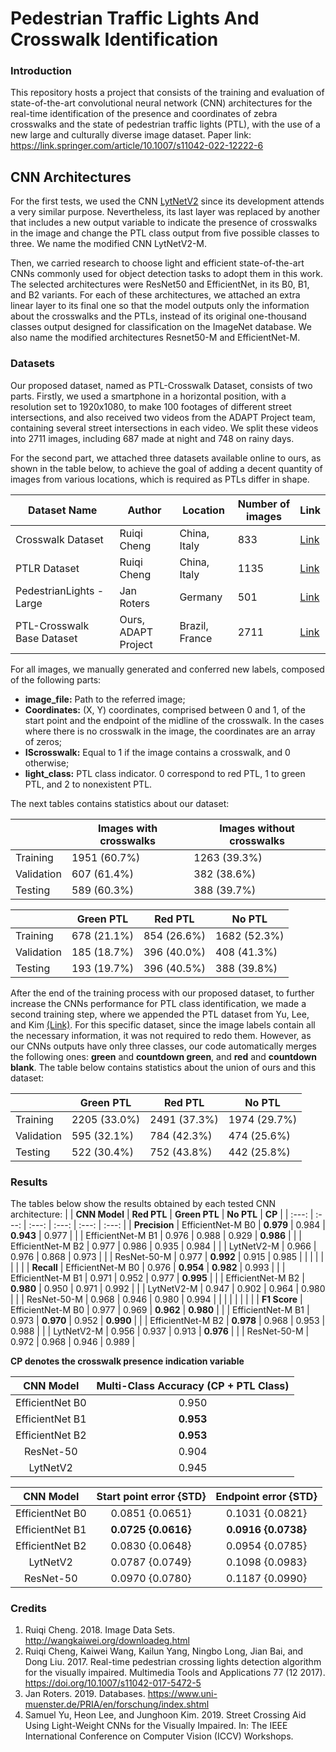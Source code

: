 # Pedestrian Traffic Lights And Crosswalk Identification

### Introduction
This repository hosts a project that consists of the training and evaluation of state-of-the-art convolutional neural network (CNN) architectures for the real-time identification of the presence and coordinates of zebra crosswalks and the state of pedestrian traffic lights (PTL), with the use of a new large and culturally diverse image dataset. Paper link: https://link.springer.com/article/10.1007/s11042-022-12222-6

## CNN Architectures
For the first tests, we used the CNN [LytNetV2](https://github.com/samuelyu2002/ImVisible) since its development attends a very similar purpose. Nevertheless, its last layer was replaced by another that includes a new output variable to indicate the presence of crosswalks in the image and change the PTL class output from five possible classes to three. We name the modified CNN LytNetV2-M.

Then, we carried research to choose light and efficient state-of-the-art CNNs commonly used for object detection tasks to adopt them in this work. The selected architectures were ResNet50 and EfficientNet, in its B0, B1, and B2 variants. For each of these architectures, we attached an extra linear layer to its final one so that the model outputs only the information about the crosswalks and the PTLs, instead of its original one-thousand classes output designed for classification on the ImageNet database. We also name the modified architectures Resnet50-M and EfficientNet-M.

### Datasets
Our proposed dataset, named as PTL-Crosswalk Dataset, consists of two parts. Firstly, we used a smartphone in a horizontal position, with a resolution set to 1920x1080, to make 100 footages of different street intersections, and also received two videos from the ADAPT Project team, containing several street intersections in each video. We split these videos into 2711 images, including 687 made at night and 748 on rainy days.

For the second part, we attached three datasets available online to ours, as shown in the table below, to achieve the goal of adding a decent quantity of images from various locations, which is required as PTLs differ in shape.

| Dataset Name               | Author             | Location       | Number of images   | Link |
|      ---                   |  ---               |   ---          | ---                | ---  |
| Crosswalk Dataset          | Ruiqi Cheng        | China, Italy   | 833                | [Link](http://wangkaiwei.org/downloadeg.html) |
| PTLR Dataset               | Ruiqi Cheng        | China, Italy   | 1135               | [Link](http://wangkaiwei.org/downloadeg.html) |
| PedestrianLights - Large   | Jan Roters         | Germany        | 501                | [Link](https://www.uni-muenster.de/PRIA/en/forschung/index.shtml) |
| PTL-Crosswalk Base Dataset | Ours, ADAPT Project| Brazil, France | 2711               | [Link]([https://drive.google.com/file/d/1u3UNxh2f6E0EYr12xcHF0shezWXrExIr/view?usp=sharing](https://1drv.ms/f/c/ac5426c77d3b6a62/ElwZ_7ElwzxDv8V8zd7daCQBfp91XE85Rd86yMl1ctgo-w?e=1sfrqy)) |

For all images, we manually generated and conferred new labels, composed of the following parts:
* **image_file:** Path to the referred image;
* **Coordinates:** (X, Y) coordinates, comprised between 0 and 1, of the start point and the endpoint of the midline of the crosswalk. In the cases where there is no crosswalk in the image, the coordinates are an array of zeros;
* **IScrosswalk:** Equal to 1 if the image contains a crosswalk, and 0 otherwise;
* **light_class:** PTL class indicator. 0 correspond to red PTL, 1 to green PTL, and 2 to nonexistent PTL.

The next tables contains statistics about our dataset:

|            | Images with crosswalks| Images without crosswalks |
| ---        | ---                   | ---                       |
| Training   | 1951 (60.7%)          | 1263 (39.3%)              |
| Validation | 607 (61.4%)           | 382 (38.6%)               |
| Testing    | 589 (60.3%)           | 388 (39.7%)               |

|            | Green PTL    | Red PTL      | No PTL       |
| ---        | ---          | ---          | ---          |
| Training   | 678 (21.1%)  | 854 (26.6%)  | 1682 (52.3%) |
| Validation | 185 (18.7%)  | 396 (40.0%)  | 408 (41.3%)  |
| Testing    | 193 (19.7%)  | 396 (40.5%)  | 388 (39.8%)  |

After the end of the training process with our proposed dataset, to further increase the CNNs performance for PTL class identification, we made a second training step, where we appended the PTL dataset from Yu, Lee, and Kim [(Link)](https://github.com/samuelyu2002/ImVisible). For this specific dataset, since the image labels contain all the necessary information, it was not required to redo them. However, as our CNNs outputs have only three classes, our code automatically merges the following ones: **green** and **countdown green**, and **red** and **countdown blank**. The table below contains statistics about the union of ours and this dataset:

|            | Green PTL     | Red PTL       | No PTL        |
| ---        | ---           | ---           | ---           |
| Training   | 2205 (33.0%)  | 2491 (37.3%)  | 1974 (29.7%)  |
| Validation | 595 (32.1%)   | 784 (42.3%)   | 474 (25.6%)   |
| Testing    | 522  (30.4%)  | 752 (43.8%)   | 442 (25.8%)   |

### Results
The tables below show the results obtained by each tested CNN architecture:
|               | **CNN Model**     | **Red PTL**   | **Green PTL** | **No PTL**   | **CP**    |
|  :---:        | :---:             | :---:         | :---:         | :---:        | :---:     |
| **Precision** | EfficientNet-M B0 | **0.979**     |   0.984       | **0.943**    |   0.977   |
|               | EfficientNet-M B1 |   0.976       |   0.988       |   0.929      | **0.986** |
|               | EfficientNet-M B2 |   0.977       |   0.986       |   0.935      |   0.984   |
|               | LytNetV2-M        |   0.966       |   0.976       |   0.868      |   0.973   |
|               | ResNet-50-M       |   0.977       | **0.992**     |   0.915      |   0.985   |
|               |                   |               |               |              |           |
| **Recall**    | EfficientNet-M B0 |   0.976       | **0.954**     | **0.982**    |   0.993   |
|               | EfficientNet-M B1 |   0.971       |   0.952       |   0.977      | **0.995** |
|               | EfficientNet-M B2 | **0.980**     |   0.950       |   0.971      |   0.992   |
|               | LytNetV2-M        |   0.947       |   0.902	      |   0.964      |   0.980   |
|               | ResNet-50-M       |   0.968       |   0.946	      |   0.980      |   0.994   |
|               |                   |               |               |              |           |
| **F1 Score**  | EfficientNet-M B0 |   0.977       |   0.969       | **0.962**    | **0.980** |
|               | EfficientNet-M B1 |   0.973       | **0.970**     |   0.952      | **0.990** |
|               | EfficientNet-M B2 | **0.978**     |   0.968       |   0.953      |   0.988   |
|               | LytNetV2-M        |   0.956       |   0.937	      |   0.913      | **0.976** |
|               | ResNet-50-M       |   0.972       |   0.968	      |   0.946      |   0.989   |

**CP denotes the crosswalk presence indication variable**

| **CNN Model**   | **Multi-Class Accuracy (CP + PTL Class)** |
| :---:           | :---:                                     |
| EfficientNet B0 |   0.950                                   |
| EfficientNet B1 | **0.953**                                 |
| EfficientNet B2 | **0.953**                                 |
| ResNet-50       |   0.904	                                  |
| LytNetV2        |   0.945	                                  |

| **CNN Model**   | **Start point error {STD}** | **Endpoint error {STD}** |
| :---:           | :---:                       | :---:                    |
| EfficientNet B0 | 0.0851 {0.0651}             | 0.1031 {0.0821}          |
| EfficientNet B1 | **0.0725 {0.0616}**         | **0.0916 {0.0738}**      |
| EfficientNet B2 | 0.0830 {0.0648}             | 0.0954 {0.0785}          |
| LytNetV2        | 0.0787 {0.0749}             | 0.1098 {0.0983}          |
| ResNet-50       | 0.0970 {0.0780}             | 0.1187 {0.0990}          |

### Credits
1. Ruiqi Cheng. 2018. Image Data Sets.   http://wangkaiwei.org/downloadeg.html
2. Ruiqi Cheng, Kaiwei Wang, Kailun Yang, Ningbo Long, Jian Bai, and Dong Liu. 2017. Real-time pedestrian crossing lights detection algorithm for the visually impaired. Multimedia Tools and Applications 77 (12 2017).   https://doi.org/10.1007/s11042-017-5472-5
3. Jan Roters. 2019. Databases.   https://www.uni-muenster.de/PRIA/en/forschung/index.shtml
4. Samuel Yu, Heon Lee, and Junghoon Kim. 2019. Street Crossing Aid Using Light-Weight CNNs for the Visually Impaired. In: The IEEE International Conference on Computer Vision (ICCV) Workshops.
